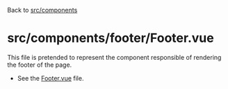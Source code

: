 Back to [src/components](../README.md)

# src/components/footer/Footer.vue

This file is pretended to represent the component responsible of rendering the footer of the page.

- See the [Footer.vue](./Footer.vue) file.